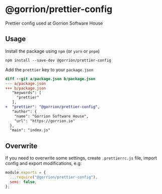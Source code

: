 # @gorrion/prettier-config

Prettier config used at Gorrion Software House

## Usage

Install the package using `npm` (or `yarn` or `pnpm`)

```
npm install --save-dev @gorrion/prettier-config
```

Add the `prettier` key to your `package.json`

```diff
diff --git a/package.json b/package.json
--- a/package.json
+++ b/package.json
   "keywords": [
     "prettier"
   ],
+  "prettier": "@gorrion/prettier-config",
   "author": {
    "name": "Gorrion Software House",
    "url": "https://gorrion.io"
  },
  "main": "index.js"
```

## Overwrite

If you need to overwrite some settings, create `.prettierrc.js` file, import config and export modifications, e.g:

```js
module.exports = {
  ...require("@gorrion/prettier-config"),
  semi: false,
};
```
